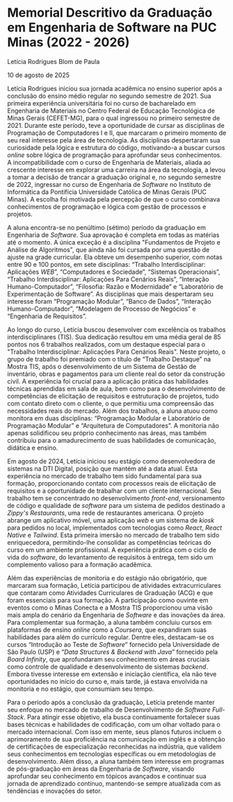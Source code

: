 # Memorial Descritivo da Graduação em Engenharia de Software na PUC Minas (2022 - 2026)

Letícia Rodrigues Blom de Paula

10 de agosto de 2025

Letícia Rodrigues iniciou sua jornada acadêmica no ensino superior após a conclusão do ensino médio regular no segundo semestre de 2021. Sua primeira experiência universitária foi no curso de bacharelado em Engenharia de Materiais no Centro Federal de Educação Tecnológica de Minas Gerais (CEFET-MG), para o qual ingressou no primeiro semestre de 2021. Durante este período, teve a oportunidade de cursar as disciplinas de Programação de Computadores I e II, que marcaram o primeiro momento de seu real interesse pela área de tecnologia. As disciplinas despertaram sua curiosidade pela lógica e estrutura do código, motivando-a a buscar cursos *online* sobre lógica de programação para aprofundar seus conhecimentos. A incompatibilidade com o curso de Engenharia de Materiais, aliada ao crescente interesse em explorar uma carreira na área da tecnologia, a levou a tomar a decisão de trancar a graduação original e, no segundo semestre de 2022, ingressar no curso de Engenharia de *Software* no Instituto de Informática da Pontifícia Universidade Católica de Minas Gerais (PUC Minas). A escolha foi motivada pela percepção de que o curso combinava conhecimentos de programação e lógica com gestão de processos e projetos.

A aluna encontra-se no penúltimo (sétimo) período da graduação em Engenharia de *Software*. Sua aprovação é completa em todas as matérias até o momento. A única exceção é a disciplina "Fundamentos de Projeto e Análise de Algoritmos", que ainda não foi cursada por uma questão de ajuste na grade curricular. Ela obteve um desempenho superior, com notas entre 90 e 100 pontos, em sete disciplinas: “Trabalho Interdisciplinar: Aplicações *WEB*”, “Computadores e Sociedade”, “Sistemas Operacionais”, “Trabalho Interdisciplinar: Aplicações Para Cenários Reais”, “Interação Humano-Computador”, “Filosofia: Razão e Modernidade” e “Laboratório de Experimentação de Software”. As disciplinas que mais despertaram seu interesse foram “Programação Modular”, “Banco de Dados”, “Interação Humano-Computador”, “Modelagem de Processo de Negócios” e “Engenharia de Requisitos”.

Ao longo do curso, Letícia buscou desenvolver com excelência os trabalhos interdisciplinares (TIS). Sua dedicação resultou em uma média geral de 85 pontos nos 6 trabalhos realizados, com um destaque especial para o "Trabalho Interdisciplinar: Aplicações Para Cenários Reais". Neste projeto, o grupo de trabalho foi premiado com o título de “Trabalho Destaque” na Mostra TIS, após o desenvolvimento de um Sistema de Gestão de inventário, obras e pagamentos para um cliente real do setor da construção civil. A experiência foi crucial para a aplicação prática das habilidades técnicas aprendidas em sala de aula, bem como para o desenvolvimento de competências de elicitação de requisitos e estruturação de projetos, tudo com contato direto com o cliente, o que permitiu uma compreensão das necessidades reais do mercado. Além dos trabalhos, a aluna atuou como monitora em duas disciplinas: “Programação Modular e Laboratório de Programação Modular” e “Arquitetura de Computadores”. A monitoria não apenas solidificou seu próprio conhecimento nas áreas, mas também contribuiu para o amadurecimento de suas habilidades de comunicação, didática e ensino.

Em agosto de 2024, Letícia iniciou seu estágio como desenvolvedora de sistemas na DTI Digital, posição que mantém até a data atual. Esta experiência no mercado de trabalho tem sido fundamental para sua formação, proporcionando contato com processos reais de elicitação de requisitos e a oportunidade de trabalhar com um cliente internacional. Seu trabalho tem se concentrado no desenvolvimento *front-end*, versionamento de código e qualidade de *software* para um sistema de pedidos destinado a *Zippy's Restaurants*, uma rede de restaurantes americana. O projeto abrange um aplicativo móvel, uma aplicação *web* e um sistema de *kiosk* para pedidos no local, implementados com tecnologias como *React*, *React Native* e *Tailwind*. Esta primeira imersão no mercado de trabalho tem sido enriquecedora, permitindo-lhe consolidar as competências teóricas do curso em um ambiente profissional. A experiência prática com o ciclo de vida do *software*, do levantamento de requisitos à entrega, tem sido um complemento valioso para a formação acadêmica.

Além das experiências de monitoria e do estágio não obrigatório, que marcaram sua formação, Letícia participou de atividades extracurriculares que contaram como Atividades Curriculares de Graduação (ACG) e que foram essenciais para sua formação. A participação como ouvinte em eventos como o Minas Conecta e a Mostra TIS proporcionou uma visão mais ampla do cenário da Engenharia de *Software* e das inovações da área. Para complementar sua formação, a aluna também concluiu cursos em plataformas de ensino *online* como a *Coursera*, que expandiram suas habilidades para além do currículo regular. Dentre eles, destacam-se os cursos “Introdução ao Teste de *Software*” fornecido pela Universidade de São Paulo (USP) e “*Data Structures & Backend with Java*” fornecido pela *Board Infinity*, que aprofundaram seu conhecimento em áreas cruciais como controle de qualidade e desenvolvimento de sistemas *backend*. Embora tivesse interesse em extensão e iniciação científica, ela não teve oportunidades no início do curso e, mais tarde, já estava envolvida na monitoria e no estágio, que consumiam seu tempo.

Para o período após a conclusão da graduação, Letícia pretende manter seu enfoque no mercado de trabalho de Desenvolvimento de *Software Full-Stack*. Para atingir esse objetivo, ela busca continuamente fortalecer suas bases técnicas e habilidades de codificação, com um olhar voltado para o mercado internacional. Com isso em mente, seus planos futuros incluem o aprimoramento de sua proficiência na comunicação em inglês e a obtenção de certificações de especialização reconhecidas na indústria, que validem seus conhecimentos em tecnologias específicas ou em metodologias de desenvolvimento. Além disso, a aluna também tem interesse em programas de pós-graduação em áreas da Engenharia de *Software*, visando aprofundar seu conhecimento em tópicos avançados e continuar sua jornada de aprendizado contínuo, mantendo-se sempre atualizada com as tendências e inovações do setor.

